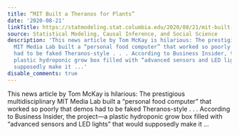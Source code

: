 ```yaml
---
title: “MIT Built a Theranos for Plants”
date: '2020-08-21'
linkTitle: https://statmodeling.stat.columbia.edu/2020/08/21/mit-built-a-theranos-for-plants/
source: Statistical Modeling, Causal Inference, and Social Science
description: 'This news article by Tom McKay is hilarious: The prestigious multidisciplinary
  MIT Media Lab built a “personal food computer” that worked so poorly that demos
  had to be faked Theranos-style . . . According to Business Insider, the project—a
  plastic hydroponic grow box filled with “advanced sensors and LED lights” that would
  supposedly make it ...'
disable_comments: true
---
```

This news article by Tom McKay is hilarious: The prestigious multidisciplinary MIT Media Lab built a “personal food computer” that worked so poorly that demos had to be faked Theranos-style . . . According to Business Insider, the project—a plastic hydroponic grow box filled with “advanced sensors and LED lights” that would supposedly make it ...